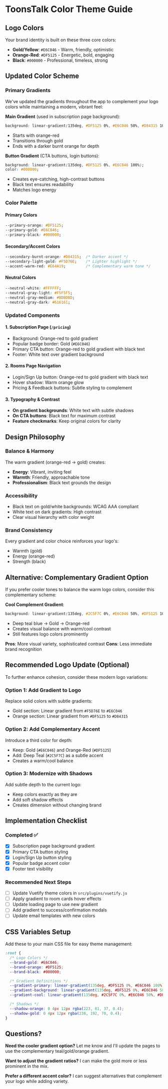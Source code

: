 # ToonsTalk Color Theme Guide

## Logo Colors
Your brand identity is built on these three core colors:

- **Gold/Yellow**: `#E6C046` - Warm, friendly, optimistic
- **Orange-Red**: `#DF5125` - Energetic, bold, engaging
- **Black**: `#000000` - Professional, timeless, strong

## Updated Color Scheme

### Primary Gradients
We've updated the gradients throughout the app to complement your logo colors while maintaining a modern, vibrant feel:

**Main Gradient** (used in subscription page background):
```css
background: linear-gradient(135deg, #DF5125 0%, #E6C046 50%, #D84315 100%);
```
- Starts with orange-red
- Transitions through gold
- Ends with a darker burnt orange for depth

**Button Gradient** (CTA buttons, login buttons):
```css
background: linear-gradient(135deg, #DF5125 0%, #E6C046 100%);
color: #000000;
```
- Creates eye-catching, high-contrast buttons
- Black text ensures readability
- Matches logo energy

### Color Palette

#### Primary Colors
```css
--primary-orange: #DF5125;
--primary-gold: #E6C046;
--primary-black: #000000;
```

#### Secondary/Accent Colors
```css
--secondary-burnt-orange: #D84315;  /* Darker accent */
--secondary-light-gold: #F5D76E;    /* Lighter highlight */
--accent-warm-red: #E64A19;         /* Complementary warm tone */
```

#### Neutral Colors
```css
--neutral-white: #FFFFFF;
--neutral-gray-light: #F5F5F5;
--neutral-gray-medium: #BDBDBD;
--neutral-gray-dark: #616161;
```

### Updated Components

#### 1. Subscription Page (`/pricing`)
- Background: Orange-red to gold gradient
- Popular badge border: Gold (`#E6C046`)
- Primary CTA button: Orange-red to gold gradient with black text
- Footer: White text over gradient background

#### 2. Rooms Page Navigation
- Login/Sign Up button: Orange-red to gold gradient with black text
- Hover shadow: Warm orange glow
- Pricing & Feedback buttons: Subtle styling to complement

#### 3. Typography & Contrast
- **On gradient backgrounds**: White text with subtle shadows
- **On CTA buttons**: Black text for maximum contrast
- **Feature checkmarks**: Keep original colors for clarity

## Design Philosophy

### Balance & Harmony
The warm gradient (orange-red → gold) creates:
- **Energy**: Vibrant, inviting feel
- **Warmth**: Friendly, approachable tone
- **Professionalism**: Black text grounds the design

### Accessibility
- Black text on gold/white backgrounds: WCAG AAA compliant
- White text on dark gradients: High contrast
- Clear visual hierarchy with color weight

### Brand Consistency
Every gradient and color choice reinforces your logo's:
- Warmth (gold)
- Energy (orange-red)
- Strength (black)

## Alternative: Complementary Gradient Option

If you prefer cooler tones to balance the warm logo colors, consider this complementary scheme:

**Cool Complement Gradient**:
```css
background: linear-gradient(135deg, #2C5F7C 0%, #E6C046 50%, #DF5125 100%);
```
- Deep teal blue → Gold → Orange-red
- Creates visual balance with warm/cool contrast
- Still features logo colors prominently

**Pros**: More visual variety, sophisticated contrast
**Cons**: Less immediate brand recognition

## Recommended Logo Update (Optional)

To further enhance cohesion, consider these modern logo variations:

### Option 1: Add Gradient to Logo
Replace solid colors with subtle gradients:
- Gold section: Linear gradient from `#F5D76E` to `#E6C046`
- Orange section: Linear gradient from `#DF5125` to `#D84315`

### Option 2: Add Complementary Accent
Introduce a third color for depth:
- Keep: Gold (`#E6C046`) and Orange-Red (`#DF5125`)
- Add: Deep Teal (`#2C5F7C`) as a subtle accent
- Creates a warm/cool balance

### Option 3: Modernize with Shadows
Add subtle depth to the current logo:
- Keep colors exactly as they are
- Add soft shadow effects
- Creates dimension without changing brand

## Implementation Checklist

### Completed ✅
- [x] Subscription page background gradient
- [x] Primary CTA button styling
- [x] Login/Sign Up button styling
- [x] Popular badge accent color
- [x] Footer text visibility

### Recommended Next Steps
- [ ] Update Vuetify theme colors in `src/plugins/vuetify.js`
- [ ] Apply gradient to room cards hover effects
- [ ] Update loading page to use new gradient
- [ ] Add gradient to success/confirmation modals
- [ ] Update email templates with new colors

## CSS Variables Setup

Add these to your main CSS file for easy theme management:

```css
:root {
  /* Logo Colors */
  --brand-gold: #E6C046;
  --brand-orange: #DF5125;
  --brand-black: #000000;

  /* Gradient Definitions */
  --gradient-primary: linear-gradient(135deg, #DF5125 0%, #E6C046 100%);
  --gradient-background: linear-gradient(135deg, #DF5125 0%, #E6C046 50%, #D84315 100%);
  --gradient-cool: linear-gradient(135deg, #2C5F7C 0%, #E6C046 50%, #DF5125 100%);

  /* Shadows */
  --shadow-orange: 0 4px 12px rgba(223, 81, 37, 0.4);
  --shadow-gold: 0 4px 12px rgba(230, 192, 70, 0.4);
}
```

## Questions?

**Need the cooler gradient option?** Let me know and I'll update the pages to use the complementary teal/gold/orange gradient.

**Want to adjust the gradient ratios?** I can make the gold more or less prominent in the mix.

**Prefer a different accent color?** I can suggest alternatives that complement your logo while adding variety.

